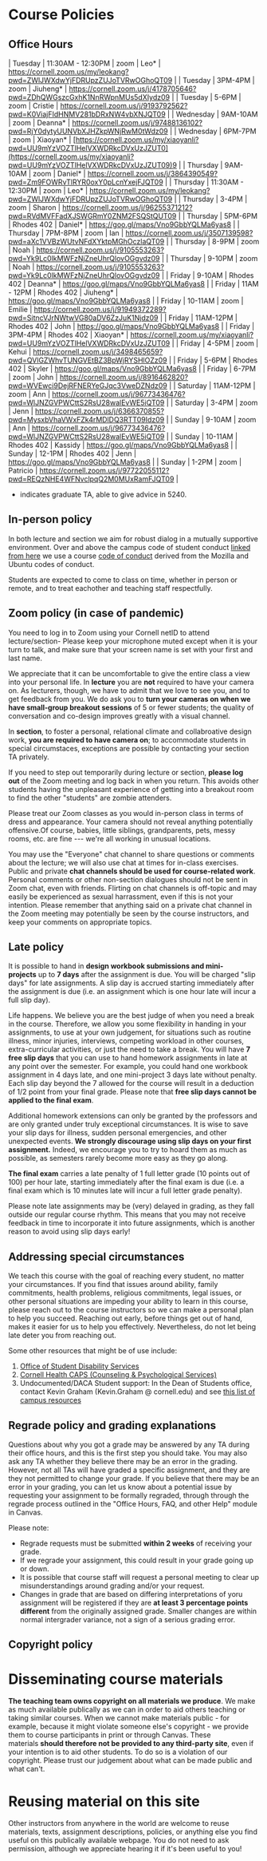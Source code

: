 <style type="text/css">

    table {
        width: 100%;
    	border: none;
    	border-spacing: 10px;
    }
    table td {
    	padding: 5px;
    }
    table tr {
    	padding: 2px;
    }

</style>

# Course Policies

## Office Hours

| Tuesday | 11:30AM - 12:30PM | zoom | Leo* | [](https://cornell.zoom.us/my/leokang?pwd=ZWlJWXdwYjFDRUpzZUJoTVRwOGhoQT09)<https://cornell.zoom.us/my/leokang?pwd=ZWlJWXdwYjFDRUpzZUJoTVRwOGhoQT09> |
| Tuesday | 3PM-4PM | zoom | Jiuheng* | [](https://cornell.zoom.us/j/4178705646?pwd=ZDhQWGszcGxhK1NnRWpnMUs5dXIydz09)<https://cornell.zoom.us/j/4178705646?pwd=ZDhQWGszcGxhK1NnRWpnMUs5dXIydz09> |
| Tuesday | 5-6PM | zoom | Cristie | <https://cornell.zoom.us/j/9193792562?pwd=K0ViajFIdHNMV281bDRxNW4vbXNJQT09> |
| Wednesday | 9AM-10AM | zoom | Deanna* | <https://cornell.zoom.us/j/97488136102?pwd=RjY0dytyUUNVbXJHZkpWNjRwM0tWdz09> |
| Wednesday | 6PM-7PM | zoom | Xiaoyan* | [](https://cornell.zoom.us/my/xiaoyanli?pwd=UU9mYzVOZTlHelVXWDRkcDVxUzJZUT09)[https://cornell.zoom.us/my/xiaoyanli?pwd=UU9mYzVOZTlHelVXWDRkcDVxUzJZUT0](https://cornell.zoom.us/my/xiaoyanli?pwd=UU9mYzVOZTlHelVXWDRkcDVxUzJZUT09)9 |
| Thursday | 9AM-10AM | zoom | Daniel* | <https://cornell.zoom.us/j/3864390549?pwd=Zm9FOWRvTlRYR0oxY0pLcnYxejFJQT09> |
| Thursday | 11:30AM - 12:30PM | zoom | Leo* | [](https://cornell.zoom.us/my/leokang?pwd=ZWlJWXdwYjFDRUpzZUJoTVRwOGhoQT09)<https://cornell.zoom.us/my/leokang?pwd=ZWlJWXdwYjFDRUpzZUJoTVRwOGhoQT09> |
| Thursday | 3-4PM | zoom | Sharon | <https://cornell.zoom.us/j/96255371212?pwd=RVdMVFFadXJSWGRmY0ZNM2FSQStQUT09> |
| Thursday | 5PM-6PM | Rhodes 402 | Daniel* | <https://goo.gl/maps/Vno9GbbYQLMa6yas8> |
| Thursday | 7PM-8PM | zoom | Ian | <https://cornell.zoom.us/j/3507139598?pwd=aXc1VVBzWUtvNFdXYktpMGhOczlaQT09> |
| Thursday | 8-9PM | zoom | Noah | <https://cornell.zoom.us/j/9105553263?pwd=Yk9Lc0lkMWFzNjZneUhrQlovOGgvdz09> |
| Thursday | 9-10PM | zoom | Noah | <https://cornell.zoom.us/j/9105553263?pwd=Yk9Lc0lkMWFzNjZneUhrQlovOGgvdz09> |
| Friday | 9-10AM | Rhodes 402 | Deanna* | <https://goo.gl/maps/Vno9GbbYQLMa6yas8> |
| Friday | 11AM - 12PM | Rhodes 402 | Jiuheng* | <https://goo.gl/maps/Vno9GbbYQLMa6yas8> |
| Friday | 10-11AM | zoom | Emilie | <https://cornell.zoom.us/j/91949372289?pwd=SitncVJrNWtwVG80aDV6ZzJuK1Njdz09> |
| Friday | 11AM-12PM | Rhodes 402 | John | <https://goo.gl/maps/Vno9GbbYQLMa6yas8> |
| Friday | 3PM-4PM | Rhodes 402 | Xiaoyan* | [](https://cornell.zoom.us/my/xiaoyanli?pwd=UU9mYzVOZTlHelVXWDRkcDVxUzJZUT09)<https://cornell.zoom.us/my/xiaoyanli?pwd=UU9mYzVOZTlHelVXWDRkcDVxUzJZUT09> |
| Friday | 4-5PM | zoom | Kehui | <https://cornell.zoom.us/j/3498465659?pwd=QVlGZWhvTUNGVEtBZ3BpWjRYSHlOZz09> |
| Friday | 5-6PM | Rhodes 402 | Skyler | <https://goo.gl/maps/Vno9GbbYQLMa6yas8> |
| Friday | 6-7PM | zoom | John | <https://cornell.zoom.us/j/8916462820?pwd=WVEwci9DejRFNERYeGJqc3VweDZNdz09> |
| Saturday | 11AM-12PM | zoom | Ann | <https://cornell.zoom.us/j/96773436476?pwd=WlJNZGVPWCttS2RsU28walEvWE5iQT09> |
| Saturday | 3-4PM | zoom | Jenn | <https://cornell.zoom.us/j/6366370855?pwd=MysxbVhaVWxFZk4rMDlDQ3RTT09Idz09> |
| Sunday | 9-10AM | zoom | Ann | <https://cornell.zoom.us/j/96773436476?pwd=WlJNZGVPWCttS2RsU28walEvWE5iQT09> |
| Sunday | 10-11AM | Rhodes 402 | Kassidy | <https://goo.gl/maps/Vno9GbbYQLMa6yas8> |
| Sunday | 12-1PM | Rhodes 402 | Jenn | <https://goo.gl/maps/Vno9GbbYQLMa6yas8> |
| Sunday | 1-2PM | zoom | Patricio | <https://cornell.zoom.us/j/97722055112?pwd=REQzNHE4WFNvclpqQ2M0MUxRamFJQT09> |

* indicates graduate TA, able to give advice in 5240.

## In-person policy
In both lecture and section we aim for robust dialog in a mutually supportive environment. Over and above the campus code of student conduct [linked from here](https://assembly.cornell.edu/tools-tabs-resources/campus-code-conduct/) we use a course [code of conduct]() derived from the Mozilla and Ubuntu codes of conduct.

Students are expected to come to class on time, whether in person or remote, and to treat eachother and teaching staff respectfully.

## Zoom policy (in case of pandemic)

You need to log in to Zoom using your Cornell netID to attend lecture/section- Please keep your microphone muted except when it is your turn to talk, and make sure that your screen name is set with your first and last name.

We appreciate that it can be uncomfortable to give the entire class a view into your personal life. In **lecture** you are **not** required to have your camera on. As lecturers, though, we have to admit that we love to see you, and to get feedback from you. We do ask you to **turn your cameras on when we have small-group breakout sessions** of 5 or fewer students; the quality of conversation and co-design improves greatly with a visual channel.

In **section**, to foster a personal, relational climate and collabroative design work, **you are required to have camera on**; to accommodate students in special circumstaces, exceptions are possible by contacting your section TA privately.

If you need to step out temporarily during lecture or section, **please log out** of the Zoom meeting and log back in when you return. This avoids other students having the unpleasant experience of getting into a breakout room to find the other "students" are zombie attenders.

Please treat our Zoom classes as you would in-person class in terms of dress and appearance. Your camera should not reveal anything potentially offensive.Of course, babies, little siblings, grandparents, pets, messy rooms, etc. are fine --- we're all working in unusual locations.

You may use the "Everyone" chat channel to share questions or comments about the lecture; we will also use chat at times for in-class exercises. Public and private **chat channels should be used for course-related work**. Personal comments or other non-section dialogues should not be sent in Zoom chat, even with friends. Flirting on chat channels is off-topic and may easily be experienced as sexual harrassment, even if this is not your intention. Please remember that anything said on a private chat channel in the Zoom meeting may potentially be seen by the course instructors, and keep your comments on appropriate topics.

## Late policy

It is possible to hand in **design workbook submissions and mini-projects** up to **7 days** after the assignment is due. You will be charged "slip days" for late assignments. A slip day is accrued starting immediately after the assignment is due (i.e. an assignment which is one hour late will incur a full slip day).

Life happens. We believe you are the best judge of when you need a break in the course. Therefore, we allow you some flexibility in handing in your assignments, to use at your own judgement, for situations such as routine illness, minor injuries, interviews, competing workload in other courses, extra-curricular activities, or just the need to take a break. You will have **7 free slip days** that you can use to hand homework assignments in late at any point over the semester. For example, you could hand one workbook assignment in 4 days late, and one mini-project 3 days late without penalty. Each slip day beyond the 7 allowed for the course will result in a deduction of 1/2 point from your final grade. Please note that **free slip days cannot be applied to the final exam**.

Additional homework extensions can only be granted by the professors and are only granted under truly exceptional circumstances. It is wise to save your slip days for illness, sudden personal emergencies, and other unexpected events. **We strongly discourage using slip days on your first assignment.**  Indeed, we encourage you to try to hoard them as much as possible, as semesters rarely become more easy as they go along.

**The final exam** carries a late penalty of 1 full letter grade (10 points out of 100) per hour late, starting immediately after the final exam is due (i.e. a final exam which is 10 minutes late will incur a full letter grade penalty).

Please note late assignments may be (very) delayed in grading, as they fall outside our regular course rhythm. This means that you may not receive feedback in time to incorporate it into future assignments, which is another reason to avoid using slip days early!

## Addressing special circumstances

We teach this course with the goal of reaching every student, no matter your circumstances. If you find that issues around ability, family commitments, health problems, religious commitments, legal issues, or other personal situations are impeding your ability to learn in this course, please reach out to the course instructors so we can make a personal plan to help you succeed. Reaching out early, before things get out of hand, makes it easier for us to help you effectively. Nevertheless, do not let being late deter you from reaching out.

Some other resources that might be of use include:

1.  [Office of Student Disability Services](https://sds.cornell.edu/)
2.  [Cornell Health CAPS (Counseling & Psychological Services)](https://health.cornell.edu/services/counseling-psychiatry)
3.  Undocumented/DACA Student support: In the Dean of Students office, contact Kevin Graham (Kevin.Graham @ cornell.edu) and see [this list of campus resources](https://dos.cornell.edu/undocumented-daca-support/undergraduate-admissions-financial-aid)

## Regrade policy and grading explanations

Questions about why you got a grade may be answered by any TA during their office hours, and this is the first step you should take. You may also ask any TA whether they believe there may be an error in the grading. However, not all TAs will have graded a specific assignment, and they are they not permitted to change your grade. If you believe that there may be an error in your grading, you can let us know about a potential issue by requesting your assignment to be formally regraded, through through the regrade process outlined in the "Office Hours, FAQ, and other Help" module in Canvas.

Please note:

-   Regrade requests must be submitted **within 2 weeks** of receiving your grade.
-   If we regrade your assignment, this could result in your grade going up or down.
-   It is possible that course staff will request a personal meeting to clear up misunderstandings around grading and/or your request.
-   Changes in grade that are based on differing interpretations of yoru assignment will be registered if they are **at least 3 percentage points different** from the originally assigned grade. Smaller changes are within normal intergrader variance, not a sign of a serious grading error.

## Copyright policy

# Disseminating course materials

**The teaching team owns copyright on all materials we produce**. We make as much available publically as we can in order to aid others teaching or taking similar courses. When we cannot make materials public - for example, because it might violate someone else's copyright - we provide them to course participants in print or through Canvas. These materials **should therefore not be provided to any third-party site**, even if your intention is to aid other students. To do so is a violation of our copyright. Please trust our judgement about what can be made public and what can't.

# Reusing material on this site

Other instructors from anywhere in the world are welcome to reuse materials, texts, assignment descriptions, policies, or anything else you find useful on this publically available webpage. You do not need to ask permission, although we appreciate hearing it if it's been useful to you!
